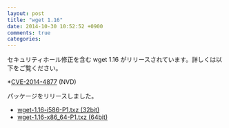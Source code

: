 ```yaml
---
layout: post
title: "wget 1.16"
date: 2014-10-30 10:52:52 +0900
comments: true
categories: 
---
```


セキュリティホール修正を含む wget 1.16 がリリースされています。詳しくは以下をご覧ください。

*[CVE-2014-4877](https://web.nvd.nist.gov/view/vuln/detail?vulnId=CVE-2014-4877) (NVD)

パッケージをリリースしました。

* [wget-1.16-i586-P1.txz (32bit)](ftp://plamo.linet.gr.jp/pub/Plamo-5.x/x86/plamo/01_minimum/network.txz/wget-1.16-i586-P1.txz)
* [wget-1.16-x86_64-P1.txz (64bit)](ftp://plamo.linet.gr.jp/pub/Plamo-5.x/x86_64/plamo/01_minimum/network.txz/wget-1.16-x86_64-P1.txz)
